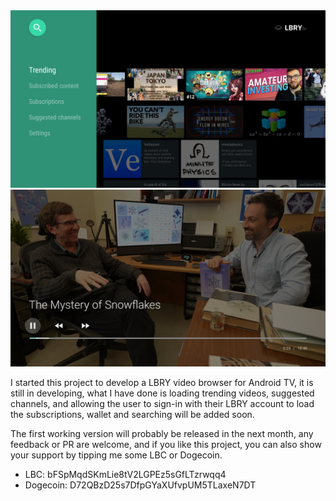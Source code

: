 <img src="/screenshot/home.png">
<img src="/screenshot/player.png">

I started this project to develop a LBRY video browser for Android TV, it is still in developing, 
what I have done is loading trending videos, suggested channels, and allowing the user to 
sign-in with their LBRY account to load the subscriptions, wallet and searching will be added soon.

The first working version will probably be released in the next month, any feedback or PR are
welcome, and if you like this project, you can also show your support by tipping me some LBC or 
Dogecoin.

* LBC: bFSpMqdSKmLie8tV2LGPEz5sGfLTzrwqq4
* Dogecoin: D72QBzD25s7DfpGYaXUfvpUM5TLaxeN7DT
